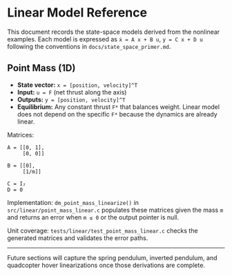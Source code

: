 # Linear Model Reference

This document records the state-space models derived from the nonlinear
examples. Each model is expressed as `ẋ = A x + B u`, `y = C x + D u`
following the conventions in `docs/state_space_primer.md`.

## Point Mass (1D)

- **State vector:** `x = [position, velocity]^T`
- **Input:** `u = F` (net thrust along the axis)
- **Outputs:** `y = [position, velocity]^T`
- **Equilibrium:** Any constant thrust `F*` that balances weight. Linear model
  does not depend on the specific `F*` because the dynamics are already linear.

Matrices:

```
A = [[0, 1],
     [0, 0]]

B = [[0],
     [1/m]]

C = I₂
D = 0
```

Implementation: `dm_point_mass_linearize()` in
`src/linear/point_mass_linear.c` populates these matrices given the mass `m`
and returns an error when `m ≤ 0` or the output pointer is null.

Unit coverage: `tests/linear/test_point_mass_linear.c` checks the generated
matrices and validates the error paths.

---

Future sections will capture the spring pendulum, inverted pendulum, and
quadcopter hover linearizations once those derivations are complete.
